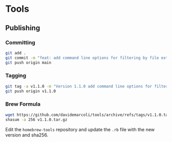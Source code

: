# Tools

## Publishing

### Committing

```bash
git add .
git commit -m "feat: add command line options for filtering by file extension and path"
git push origin main
```

### Tagging

```bash
git tag -a v1.1.0 -m "Version 1.1.0 add command line options for filtering by file extension and path"
git push origin v1.1.0
```

### Brew Formula

```bash
wget https://github.com/davidemarcoli/tools/archive/refs/tags/v1.1.0.tar.gz
shasum -a 256 v1.1.0.tar.gz
```

Edit the `homebrew-tools` repository and update the `.rb` file with the new version and sha256.